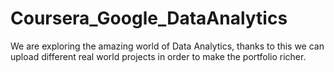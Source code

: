 # Coursera_Google_DataAnalytics
We are exploring the amazing world of Data Analytics, thanks to this we can upload different real world projects in order to make the portfolio richer.
